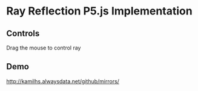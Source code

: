 # Ray Reflection P5.js Implementation

## Controls

Drag the mouse to control ray 

## Demo

http://kamilhs.alwaysdata.net/github/mirrors/